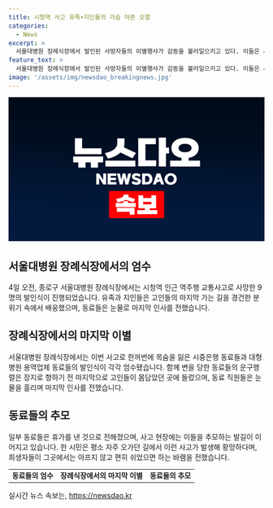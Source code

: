 ```yaml
---
title: 시청역 사고 유족∙지인들의 가슴 아픈 오열
categories:
  - News
excerpt: >
  서울대병원 장례식장에서 발인된 사망자들의 이별행사가 감동을 불러일으키고 있다. 이들은 사고 당일 함께 저녁을 먹고 나온 동료로써, 슬픔과 안타까움이 크다. 휴가를 내거나 눈물을 흘리며 마지막 배웅을 하는 동료들의 모습은 가슴 아프고 안타까울 뿐이다. 사망자들을 추모하는 발인식은 많은 이들의 참여로 치러졌으며, 이들을 추모하는 사람들의 발길이 계속되고 있다.
feature_text: >
  서울대병원 장례식장에서 발인된 사망자들의 이별행사가 감동을 불러일으키고 있다. 이들은 사고 당일 함께 저녁을 먹고 나온 동료로써, 슬픔과 안타까움이 크다. 휴가를 내거나 눈물을 흘리며 마지막 배웅을 하는 동료들의 모습은 가슴 아프고 안타까울 뿐이다. 사망자들을 추모하는 발인식은 많은 이들의 참여로 치러졌으며, 이들을 추모하는 사람들의 발길이 계속되고 있다.
image: '/assets/img/newsdao_breakingnews.jpg'
---
```


<p><img src="/assets/img/newsdao_breakingnews.jpg" alt="ranknews 속보" /></p>

<h2 data-ke-size="size26">서울대병원 장례식장에서의 엄수</h2>

<p data-ke-size="size16">4일 오전, 종로구 서울대병원 장례식장에서는 시청역 인근 역주행 교통사고로 사망한 9명의 발인식이 진행되었습니다. 유족과 지인들은 고인들의 마지막 가는 길을 경건한 분위기 속에서 배웅했으며, 동료들은 눈물로 마지막 인사를 전했습니다.</p>

<h2 data-ke-size="size26">장례식장에서의 마지막 이별</h2>

<p data-ke-size="size16">서울대병원 장례식장에서는 이번 사고로 한꺼번에 목숨을 잃은 시중은행 동료들과 대형병원 용역업체 동료들의 발인식이 각각 엄수됐습니다. 함께 변을 당한 동료들의 운구행렬은 장지로 향하기 전 마지막으로 고인들이 몸담았던 곳에 들렀으며, 동료 직원들은 눈물을 흘리며 마지막 인사를 전했습니다.</p>

<h2 data-ke-size="size26">동료들의 추모</h2>

<p data-ke-size="size16">일부 동료들은 휴가를 낸 것으로 전해졌으며, 사고 현장에는 이들을 추모하는 발길이 이어지고 있습니다. 한 시민은 평소 자주 오가던 길에서 이런 사고가 발생해 황망하다며, 희생자들이 그곳에서는 아프지 않고 편히 쉬었으면 하는 바램을 전했습니다.</p>

<table>
  <tr>
    <td style="text-align: center; height: 17px;"><b>동료들의 엄수</b></td>
    <td style="text-align: center; height: 17px;"><b>장례식장에서의 마지막 이별</b></td>
    <td style="text-align: center; height: 17px;"><b>동료들의 추모</b></td>
  </tr>
</table>
실시간 뉴스 속보는, <a href="https://newsdao.kr" rel="dofollow">https://newsdao.kr</a>


